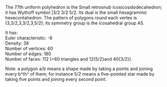 The 77th uniform polyhedron is the Small retrosnub
icosicosidodecahedron; it has Wythoff symbol |3/2 3/2 5/2. Its dual is
the small hexagrammic hexecontahedron. The pattern of polygons round
each vertex is (3,3/2,3,3/2,3,5/2); its symmetry group is the
icosahedral group A5.

It has:\
 Euler characteristic: -8\
 Density: 38\
 Number of vertices: 60\
 Number of edges: 180\
 Number of faces: 112 (=60 triangles and 12{5/2}and 40{3/2}).

Note: a polygon a/b means a shape made by taking a points and joining
every b^th^ of them; for instance 5/2 means a five-pointed star made by
taking five points and joining every second point.
